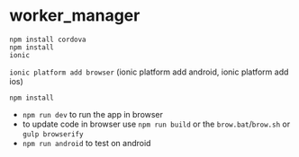# worker_manager

<code>npm install cordova</code> </br>
<code>npm install ionic</code>

<code>ionic platform add browser</code>
(ionic platform add android, ionic platform add ios)

<code>npm install</code>

<ul>
<li><code>npm run dev</code> to run the app in browser</li>
<li>to update code in browser use <code>npm run build</code> or the <code>brow.bat</code>/<code>brow.sh</code> or <code>gulp browserify</code></li>
<li><code>npm run android</code> to test on android</li>
